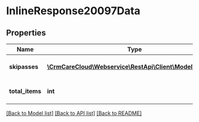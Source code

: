 # InlineResponse20097Data

## Properties
Name | Type | Description | Notes
------------ | ------------- | ------------- | -------------
**skipasses** | [**\CrmCareCloud\Webservice\RestApi\Client\Model\Skipass[]**](Skipass.md) | List of available skipasses | [optional] 
**total_items** | **int** | Count of all found skipasses | [optional] 

[[Back to Model list]](../../README.md#documentation-for-models) [[Back to API list]](../../README.md#documentation-for-api-endpoints) [[Back to README]](../../README.md)

